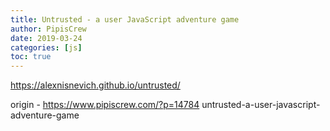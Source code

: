 ```yaml
---
title: Untrusted - a user JavaScript adventure game
author: PipisCrew
date: 2019-03-24
categories: [js]
toc: true
---
```


https://alexnisnevich.github.io/untrusted/

origin - https://www.pipiscrew.com/?p=14784 untrusted-a-user-javascript-adventure-game